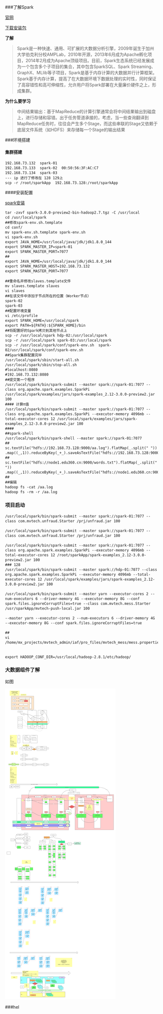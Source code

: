 ###了解Spark

[官网](http://spark.apache.org)

[下载安装包](https://blog.csdn.net/Fortuna_i/article/details/101681939?depth_1-utm_source=distribute.pc_relevant.none-task&utm_source=distribute.pc_relevant.none-task)

**了解**

>Spark是一种快速、通用、可扩展的大数据分析引擎，2009年诞生于加州大学伯克利分校AMPLab，2010年开源，2013年6月成为Apache孵化项目，2014年2月成为Apache顶级项目。目前，Spark生态系统已经发展成为一个包含多个子项目的集合，其中包含SparkSQL、Spark Streaming、GraphX、MLlib等子项目，Spark是基于内存计算的大数据并行计算框架。Spark基于内存计算，提高了在大数据环境下数据处理的实时性，同时保证了高容错性和高可伸缩性，允许用户将Spark部署在大量廉价硬件之上，形成集群。

**为什么要学习**

>中间结果输出：基于MapReduce的计算引擎通常会将中间结果输出到磁盘上，进行存储和容错。出于任务管道承接的，考虑，当一些查询翻译到MapReduce任务时，往往会产生多个Stage，而这些串联的Stage又依赖于底层文件系统（如HDFS）来存储每一个Stage的输出结果

###环境搭建

#### 集群搭建

```shell
192.168.73.132	spark-01
192.168.73.133	spark-02  00:50:56:3F:AC:C7
192.168.73.134	spark-03
--- ip 进行了修改在 128 129上
scp -r /root/sparkApp  192.168.73.128:/root/sparkApp 

```

####安装配置

[spark安装](https://blog.csdn.net/kangaroojie/article/details/80831993)

```shell
tar -zxvf spark-3.0.0-preview2-bin-hadoop2.7.tgz -C /usr/local
cd /usr/local/spark
##修改spark-env.sh.template
cd conf/
mv spark-env.sh.template spark-env.sh
vi spark-env.sh
export JAVA_HOME=/usr/local/java/jdk/jdk1.8.0_144
export SPARK_MASTER_IP=spark-01
export SPARK_MASTER_PORT=7077
##
export JAVA_HOME=/usr/local/java/jdk/jdk1.8.0_144
export SPARK_MASTER_HOST=192.168.73.132
export SPARK_MASTER_PORT=7077

##重命名并修改slaves.template文件
mv slaves.template slaves
vi slaves
##在该文件中添加子节点所在的位置（Worker节点）
spark-02
spark-03
##配置环境变量
vi /etc/profile
export SPARK_HOME=/usr/local/spark
export PATH=${PATH}:${SPARK_HOME}/bin
##将配置好的Spark拷贝到其他节点上
scp -r /usr/local/spark hdp-02:/usr/local/spark
scp -r /usr/local/spark spark-03:/usr/local/spark
scp -r /usr/local/spark/conf/spark-env.sh  spark-02/usr/local/spark/conf/spark-env.sh
##Spark集群配置完毕
/usr/local/spark/sbin/start-all.sh
/usr/local/spark/sbin/stop-all.sh
#localhost:8080
#192.168.73.132:8080
##提交第一个程序
/usr/local/spark/bin/spark-submit --master spark://spark-01:7077 --class org.apache.spark.examples.SparkPi /usr/local/spark/examples/jars/spark-examples_2.12-3.0.0-preview2.jar 100
#### 计算π值
/usr/local/spark/bin/spark-submit --master spark://spark-01:7077 --class org.apache.spark.examples.SparkPi --executor-memory 4096mb --total-executor-cores 12 /usr/local/spark/examples/jars/spark-examples_2.12-3.0.0-preview2.jar 100
####
##spark-shell
/usr/local/spark/bin/spark-shell --master spark://spark-01:7077
##
sc.textFile("hdfs://192.168.73.128:9000/aa.log").flatMap(_.split(" "))
.map((_,1)).reduceByKey(_+_).saveAsTextFile("hdfs://192.168.73.128:9000/out/bb.log")
##
sc.textFile("hdfs://node1.edu360.cn:9000/words.txt").flatMap(_.split(" "))
.map((_,1)).reduceByKey(_+_).saveAsTextFile("hdfs://node1.edu360.cn:9000/out")
##
##编辑
hadoop fs -cat /aa.log
hadoop fs -rm -r /aa.log
```

### 项目启动

```shell
/usr/local/spark/bin/spark-submit --master spark://spark-01:7077 --class com.mvtech.unfraud.Starter /prj/unfraud.jar 100

/usr/local/spark/bin/spark-submit --master spark://spark-01:7077 --class com.mvtech.unfraud.Starter /prj/unfraud.jar 100

/usr/local/spark/bin/spark-submit --master spark://spark-01:7077 --class org.apache.spark.examples.SparkPi --executor-memory 4096mb --total-executor-cores 12 /root/sparkApp/spark-examples_2.12-3.0.0-preview2.jar 100
### 128
/usr/local/spark/bin/spark-submit --master spark://hdp-01:7077 --class org.apache.spark.examples.SparkPi --executor-memory 4096mb --total-executor-cores 12 /usr/local/spark/examples/jars/spark-examples_2.12-3.0.0-preview2.jar 100

/usr/local/spark/bin/spark-submit --master yarn --executor-cores 2 --num-executors 6 --driver-memory 4G --executor-memory 8G --conf spark.files.ignoreCorruptFiles=true --class com.mvtech.mess.Starter /usr/sparkApp/mvtech-push-local.jar 100

--master yarn --executor-cores 2 --num-executors 6 --driver-memory 4G --executor-memory 8G --conf spark.files.ignoreCorruptFiles=true

##
vi /home/mx_projects/mvtech_admin/iaf/pro_files/mvtech_mess/mess.properties


export HADOOP_CONF_DIR=/usr/local/hadoop-2.8.1/etc/hadoop/

```

### 大数据组件了解

如图

![img](img/1.jpg)





###hel